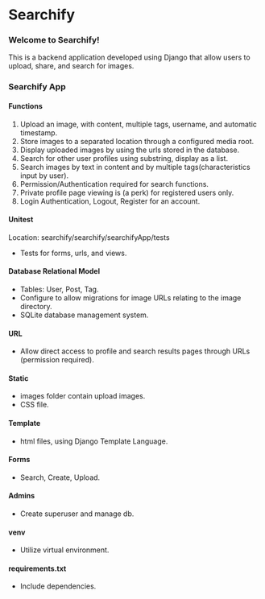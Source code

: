 # Searchify  

### Welcome to Searchify!  

This is a backend application developed using Django that allow users to upload, share, and search for images.  

### Searchify App  

#### Functions  
1. Upload an image, with content, multiple tags, username, and automatic timestamp.  
2. Store images to a separated location through a configured media root.
3. Display uploaded images by using the urls stored in the database.    
4. Search for other user profiles using substring, display as a list.  
5. Search images by text in content and by multiple tags(characteristics input by user).  
6. Permission/Authentication required for search functions.  
7. Private profile page viewing is (a perk) for registered users only.   
8. Login Authentication, Logout, Register for an account.  

#### Unitest  
Location: searchify/searchify/searchifyApp/tests    
- Tests for forms, urls, and views.  

#### Database Relational Model  
- Tables: User, Post, Tag.  
- Configure to allow migrations for image URLs relating to the image directory.  
- SQLite database management system.  

#### URL  
- Allow direct access to profile and search results pages through URLs (permission required). 

#### Static  
- images folder contain upload images.  
- CSS file.  

#### Template  
- html files, using Django Template Language.  

#### Forms  
- Search, Create, Upload.  

#### Admins  
- Create superuser and manage db.  

#### venv  
- Utilize virtual environment.  

#### requirements.txt  
- Include dependencies.  